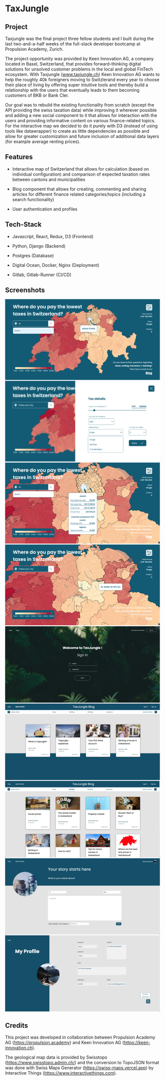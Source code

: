 # TaxJungle
## Project

Taxjungle was the final project three fellow students and I built during the last two-and-a-half weeks of the full-stack developer bootcamp at Propulsion Academy, Zurich.

The project opportunity was provided by Keen Innovation AG, a company located in Basel, Switzerland, that provides forward-thinking digital solutions for unsolved customer problems in the local and global FinTech ecosystem. With Taxjungle (www.taxjungle.ch) Keen Innovation AG wants to help the roughly 40k foreigners moving to Switzlerand every year to choose their place of living by offering super intuitive tools and thereby build a relationship with the users that eventually leads to them becoming customers of BKB or Bank Cler.

Our goal was to rebuild the existing functionality from scratch (except the API providing the swiss taxation data) while improving it wherever possible and adding a new social component to it that allows for interaction with the users and providing informative content on various finance-related topics. For the interactive map we decided to do it purely with D3 (instead of using tools like datawrapper) to create as little dependencies as possible and allow for greater customization and future inclusion of additional data layers (for example average renting prices).

## Features

* Interactive map of Switzerland that allows for calculation (based on individual configuration) and comparison of expected taxation rates between cantons and municipalities

* Blog component that allows for creating, commenting and sharing articles for different finance related categories/topics (including a search functionality)

* User authentication and profiles

## Tech-Stack

* Javascript, React, Redux, D3 (Frontend)

* Python, Django (Backend)

* Postgres (Database)

* Digital Ocean, Docker, Nginx (Deployment)

* Gitlab, Gitlab-Runner (CI/CD)

## Screenshots
![map](/screenshots/map2.png?raw=true)
![map](/screenshots/map1.png?raw=true)
![map](/screenshots/map3.png?raw=true)
![map](/screenshots/map4.png?raw=true)
![map](/screenshots/authentication.png?raw=true)
![map](/screenshots/blog1.png?raw=true)
![map](/screenshots/blog2.png?raw=true)
![map](/screenshots/blog3.png?raw=true)
![map](/screenshots/profile.png?raw=true)

## Credits

This project was developed in collaboration between Propulsion Academy AG (https://propulsion.academy) and Keen Innovation AG (https://keen-innovation.ch).

The geological map data is provided by Swisstopo (https://www.swisstopo.admin.ch/) and the conversion to TopoJSON format was done with Swiss Maps Generator (https://swiss-maps.vercel.app) by Interactive Things (https://www.interactivethings.com).
